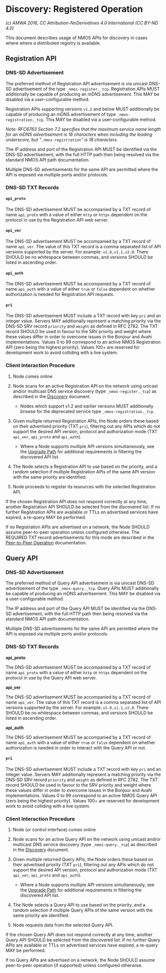 # Discovery: Registered Operation

_(c) AMWA 2016, CC Attribution-NoDerivatives 4.0 International (CC BY-ND 4.0)_

This document describes usage of NMOS APIs for discovery in cases where where a distributed registry is available.

## Registration API

### DNS-SD Advertisement

The preferred method of Registration API advertisement is via unicast DNS-SD advertisement of the type  `_nmos-register._tcp`. Registration APIs MUST additionally be capable of producing an mDNS advertisement. This MAY be disabled via a user-configurable method.

Registration APIs supporting versions `v1.2` and below MUST additionally be capable of producing an mDNS advertisement of type `_nmos-registration._tcp`. This MAY be disabled via a user-configurable method.

*Note: RFC6763 Section 7.2 specifies that the maximum service name length for an mDNS advertisement is 16 characters when including the leading underscore, but "`_nmos-registration`" is 18 characters.*

The IP address and port of the Registration API MUST be identified via the DNS-SD advertisement, with the full HTTP path then being resolved via the standard NMOS API path documentation.

Multiple DNS-SD advertisements for the same API are permitted where the API is exposed via multiple ports and/or protocols.

### DNS-SD TXT Records

#### `api_proto`

The DNS-SD advertisement MUST be accompanied by a TXT record of name `api_proto` with a value of either `http` or `https` dependent on the protocol in use by the Registration API web server.

#### `api_ver`

The DNS-SD advertisement MUST be accompanied by a TXT record of name `api_ver`. The value of this TXT record is a comma separated list of API versions supported by the server. For example: `v1.0,v1.1,v2.0`. There SHOULD be no whitespace between commas, and versions SHOULD be listed in ascending order.

#### `api_auth`

The DNS-SD advertisement MUST be accompanied by a TXT record of name `api_auth` with a value of either `true` or `false` dependent on whether authorization is needed for Registration API requests.

#### `pri`

The DNS-SD advertisement MUST include a TXT record with key `pri` and an integer value. Servers MAY additionally represent a matching priority via the DNS-SD SRV record `priority` and `weight` as defined in RFC 2782. The TXT record SHOULD be used in favour to the SRV priority and weight where these values differ in order to overcome issues in the Bonjour and Avahi implementations.
Values 0 to 99 correspond to an active NMOS Registration API (zero being the highest priority). Values 100+ are reserved for development work to avoid colliding with a live system.

### Client Interaction Procedure

1. Node comes online

2. Node scans for an active Registration API on the network using unicast and/or multicast DNS service discovery (type `_nmos-register._tcp`) as described in the [Discovery](3.0.%20Discovery.md#unicast-vs-multicast-dns-sd) document.

   - Nodes which support v1.2 and earlier versions MUST additionally browse for the deprecated service type `_nmos-registration._tcp`.

3. Given multiple returned Registration APIs, the Node orders these based on their advertised priority (TXT `pri`), filtering out any APIs which do not support the desired API version, protocol and authorization mode (TXT `api_ver`, `api_proto` and `api_auth`).

   - Where a Node supports multiple API versions simultaneously, see the [Upgrade Path](6.0.%20Upgrade%20Path.md) for additional requirements in filtering the discovered API list.

4. The Node selects a Registration API to use based on the priority, and a random selection if multiple Registration APIs of the same API version with the same priority are identified.

5. Node proceeds to register its resources with the selected Registration API.

If the chosen Registration API does not respond correctly at any time, another Registration API SHOULD be selected from the discovered list. If no further Registration APIs are available or TTLs on advertised services have expired, a re-query MAY be performed.

If no Registration APIs are advertised on a network, the Node SHOULD assume peer-to-peer operation unless configured otherwise. The REQUIRED TXT record advertisements for this mode are described in the [Peer-to-Peer Operation](3.2.%20Discovery%20-%20Peer%20to%20Peer%20Operation.md) documentation.

## Query API

### DNS-SD Advertisement

The preferred method of Query API advertisement is via unicast DNS-SD advertisement of the type `_nmos-query._tcp`. Query APIs MUST additionally be capable of producing an mDNS advertisement. This MAY be disabled via a user-configurable method.

The IP address and port of the Query API MUST be identified via the DNS-SD advertisement, with the full HTTP path then being resolved via the standard NMOS API path documentation.

Multiple DNS-SD advertisements for the same API are permitted where the API is exposed via multiple ports and/or protocols.

### DNS-SD TXT Records

**api_proto**

The DNS-SD advertisement MUST be accompanied by a TXT record of name `api_proto` with a value of either `http` or `https` dependent on the protocol in use by the Query API web server.

**api_ver**

The DNS-SD advertisement MUST be accompanied by a TXT record of name `api_ver`. The value of this TXT record is a comma separated list of API versions supported by the server. For example: `v1.0,v1.1,v2.0`. There SHOULD be no whitespace between commas, and versions SHOULD be listed in ascending order.

**api_auth**

The DNS-SD advertisement MUST be accompanied by a TXT record of name `api_auth` with a value of either `true` or `false` dependent on whether authorization is needed in order to interact with the Query API or not.

#### `pri`

The DNS-SD advertisement MUST include a TXT record with key `pri` and an integer value. Servers MAY additionally represent a matching priority via the DNS-SD SRV record `priority` and `weight` as defined in RFC 2782. The TXT record SHOULD be used in favour to the SRV priority and weight where these values differ in order to overcome issues in the Bonjour and Avahi implementations.
Values 0 to 99 correspond to an active NMOS Query API (zero being the highest priority). Values 100+ are reserved for development work to avoid colliding with a live system.

### Client Interaction Procedure

1. Node (or control interface) comes online

2. Node scans for an active Query API on the network using unicast and/or multicast DNS service discovery (type `_nmos-query._tcp`) as described in the [Discovery](3.0.%20Discovery.md#unicast-vs-multicast-dns-sd) document.

3. Given multiple returned Query APIs, the Node orders these based on their advertised priority (TXT `pri`), filtering out any APIs which do not support the desired API version, protocol and authorization mode (TXT `api_ver`, `api_proto` and `api_auth`).

   - Where a Node supports multiple API versions simultaneously, see the [Upgrade Path](6.0.%20Upgrade%20Path.md) for additional requirements in filtering the discovered API list.

4. The Node selects a Query API to use based on the priority, and a random selection if multiple Query APIs of the same version with the same priority are identified.

5. Node requests data from the selected Query API.

If the chosen Query API does not respond correctly at any time, another Query API SHOULD be selected from the discovered list. If no further Query APIs are available or TTLs on advertised services have expired, a re-query MAY be performed.

If no Query APIs are advertised on a network, the Node SHOULD assume peer-to-peer operation (if supported) unless configured otherwise.
